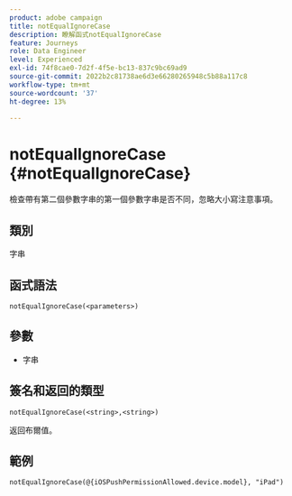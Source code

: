```yaml
---
product: adobe campaign
title: notEqualIgnoreCase
description: 瞭解函式notEqualIgnoreCase
feature: Journeys
role: Data Engineer
level: Experienced
exl-id: 74f8cae0-7d2f-4f5e-bc13-837c9bc69ad9
source-git-commit: 2022b2c81738ae6d3e66280265948c5b88a117c8
workflow-type: tm+mt
source-wordcount: '37'
ht-degree: 13%

---
```


# notEqualIgnoreCase {#notEqualIgnoreCase}

檢查帶有第二個參數字串的第一個參數字串是否不同，忽略大小寫注意事項。

## 類別

字串

## 函式語法

`notEqualIgnoreCase(<parameters>)`

## 參數

* 字串

## 簽名和返回的類型

`notEqualIgnoreCase(<string>,<string>)`

返回布爾值。

## 範例

`notEqualIgnoreCase(@{iOSPushPermissionAllowed.device.model}, "iPad")`
